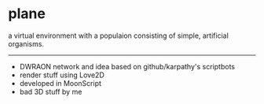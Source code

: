 # plane
a virtual environment with a populaion consisting of simple, artificial organisms.

---

- DWRAON network and idea based on github/karpathy's scriptbots
- render stuff using Love2D
- developed in MoonScript
- bad 3D stuff by me
